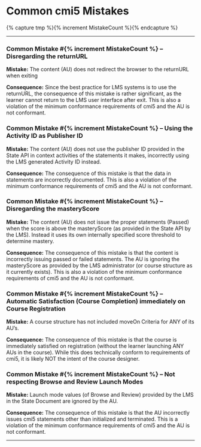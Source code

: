 ---
---

# Common cmi5 Mistakes
{% capture tmp %}{% increment MistakeCount %}{% endcapture %}

------

### Common Mistake #{% increment MistakeCount %} – Disregarding the returnURL

**Mistake:**  The content (AU) does not redirect the browser to the returnURL when exiting

**Consequence:**  Since the best practice for LMS systems is to use the returnURL, the consequence of this mistake is rather significant, as the learner cannot return to the LMS user interface after exit.  This is also a violation of the minimum conformance requirements of cmi5 and the AU is not conformant.

### Common Mistake #{% increment MistakeCount %} –  Using the Activity ID as Publisher ID

**Mistake:**  The content (AU) does not use the publisher ID provided in the State API in context activities of the statements it makes, incorrectly using the LMS generated Activity ID instead.

**Consequence:**	 The consequence of this mistake is that the data in statements are incorrectly documented.  This is also a violation of the minimum conformance requirements of cmi5 and the AU is not conformant.

### Common Mistake #{% increment MistakeCount %} –  Disregarding the masteryScore

**Mistake:** The content (AU) does not issue the proper statements (Passed) when the score is above the masteryScore (as provided in the State API by the LMS).  Instead it uses its own internally specified score threshold to determine mastery.

**Consequence:**	The consequence of this mistake is that the content is incorrectly issuing passed or failed statements.  The AU is ignoring the masteryScore as provided by the LMS administrator (or course structure as it currently exists).  This is also a violation of the minimum conformance requirements of cmi5 and the AU is not conformant.

### Common Mistake #{% increment MistakeCount %} –  Automatic Satisfaction (Course Completion) immediately on Course Registration

**Mistake:** A course structure has not included moveOn Criteria for ANY of its AU’s.

**Consequence:**	The consequence of this mistake is that the course is immediately satisfied on registration (without the learner launching ANY AUs in the course).  While this does technically conform to requirements of cmi5, it is likely NOT the intent of the course designer.

### Common Mistake #{% increment MistakeCount %} –  Not respecting Browse and Review Launch Modes

**Mistake:** Launch mode values (of Browse and Review) provided by the LMS in the State Document are ignored by the AU.  

**Consequence:** The consequence of this mistake is that the AU incorrectly issues cmi5 statements other than initialized and terminated.  This is a violation of the minimum conformance requirements of cmi5 and the AU is not conformant.



------
